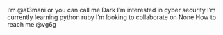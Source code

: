  I’m @al3mani or you can call me Dark
I’m interested in cyber security 
I’m currently learning python ruby
I’m looking to collaborate on None
How to reach me @vg6g
